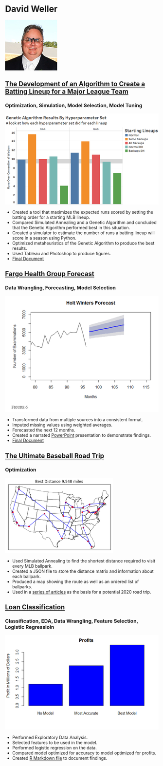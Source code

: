 # David Weller
![](/images/headshot.jpg)

## [The Development of an Algorithm to Create a Batting Lineup for a Major League Team](https://www.kaggle.com/bassballfever/capstone)
### Optimization, Simulation, Model Selection, Model Tuning

![](/images/capstone.png)

* Created a tool that maximizes the expected runs scored by setting the batting order for a starting MLB lineup.
* Compared Simulated Annealing and a Genetic Algorithm and concluded that the Genetic Algorithm performed best in this situation.
* Created a simulator to estimate the number of runs a batting lineup will score in a season using Python.
* Optimized metaheuristics of the Genetic Algorithm to produce the best results.
* Used Tableau and Photoshop to produce figures.
* [Final Document](https://drive.google.com/open?id=1HIv4SvH_bJeabgqxfFzgveN0WNlxykZS)

## [Fargo Health Group Forecast](https://github.com/BassBallFever/fargo)
### Data Wrangling, Forecasting, Model Selection

![](/images/holtwinters.png)

* Transformed data from multiple sources into a consistent format.
* Imputed missing values using weighted averages.
* Forecasted the next 12 months.
* Created a narrated [PowerPoint](https://drive.google.com/open?id=1X7uiR9VIeruS1ajpb3UKMPOQ7J9BVjvR) presentation to demonstrate findings.
* [Final Document](https://github.com/BassBallFever/fargo/blob/master/FargoHealthProposal.docx)


## [The Ultimate Baseball Road Trip](https://www.kaggle.com/bassballfever/ultimate-baseball-road-trip)
### Optimization

![](/images/roadtrip.png)

* Used Simulated Annealing to find the shortest distance required to visit every MLB ballpark.
* Created a JSON file to store the distance matrix and information about each ballpark.
* Produced a map showing the route as well as an ordered list of ballparks.
* Used in a [series of articles](https://theaosn.com/the-ultimate-baseball-road-trip/) as the basis for a potential 2020 road trip.

## [Loan Classification](https://github.com/BassBallFever/loan-classification)
### Classification, EDA, Data Wrangling, Feature Selection, Logistic Regressioin

![](/images/loan1.jpg)

* Performed Exploratory Data Analysis.
* Selected features to be used in the model.
* Performed logistic regression on the data.
* Compared model optimized for accuracy to model optimized for profits.
* Created [R Markdown file](https://github.com/BassBallFever/loan-classification/blob/master/loans.Rmd) to document findings.
